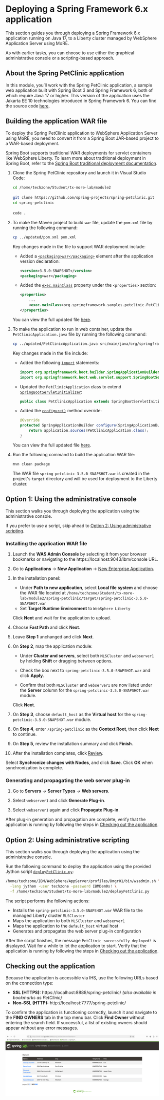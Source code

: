 # Deploying a Spring Framework 6.x application

This section guides you through deploying a Spring Framework 6.x application running on Java 17, to a Liberty cluster managed by WebSphere Application Server using MoRE.

As with earlier tasks, you can choose to use either the graphical administrative console or a scripting-based approach.

## About the Spring PetClinic application

In this module, you’ll work with the Spring PetClinic application, a sample web application built with Spring Boot 3 and Spring Framework 6, both of which require Java 17 or higher. This version of the application uses the Jakarta EE 10 technologies introduced in Spring Framework 6. You can find the source code [here](https://github.com/spring-projects/spring-petclinic).

## Building the application WAR file

To deploy the Spring PetClinic application to WebSphere Application Server using MoRE, you need to convert it from a Spring Boot JAR-based project to a WAR-based deployment.

Spring Boot supports traditional WAR deployments for servlet containers like WebSphere Liberty. To learn more about traditional deployment in Spring Boot, refer to the [Spring Boot traditional deployment documentation](https://docs.spring.io/spring-boot/how-to/deployment/traditional-deployment.html).

1. Clone the Spring PetClinic repository and launch it in Visual Studio Code:

   ```sh
   cd /home/techzone/Student/tx-more-lab/module2

   git clone https://github.com/spring-projects/spring-petclinic.git
   cd spring-petclinic

   code .
   ```

2. To make the Maven project to build `war` file, update the `pom.xml` file by running the following command:

   ```sh
   cp ../updated/pom.xml pom.xml
   ```

   Key changes made in the file to support WAR deployment include:

      * Added a [`<packaging>war</packaging>`](updated/pom.xml#L15) element after the application version declaration:

        ```xml
        <version>3.5.0-SNAPSHOT</version>
        <packaging>war</packaging>
        ```

      * Added the [`exec.mainClass`](updated/pom.xml#L41) property under the `<properties>` section:

        ```xml
        <properties>
            ...
            <exec.mainClass>org.springframework.samples.petclinic.PetClinicApplication</exec.mainClass>
        </properties>
        ```

      You can view the full updated file [here](updated/pom.xml).

3. To make the application to run in web container, update the `PetClinicApplication.java` file by running the following command:

   ```sh
   cp ../updated/PetClinicApplication.java src/main/java/org/springframework/samples/petclinic/PetClinicApplication.java
   ```

   Key changes made in the file include:

   * Added the following [`import`](updated/PetClinicApplication.java#L21-L22) statements:

      ```java
      import org.springframework.boot.builder.SpringApplicationBuilder;
      import org.springframework.boot.web.servlet.support.SpringBootServletInitializer;
      ```
      
   * Updated the `PetClinicApplication` class to extend [`SpringBootServletInitializer`](updated/PetClinicApplication.java#L33):

      ```java
      public class PetClinicApplication extends SpringBootServletInitializer {
      ```
   
   * Added the [`configure()`](updated/PetClinicApplication.java#L35-L38) method override:

      ```java
      @Override
      protected SpringApplicationBuilder configure(SpringApplicationBuilder application) {
          return application.sources(PetClinicApplication.class);
      }
      ```

   You can view the full updated file [here](updated/PetClinicApplication.java).

4. Run the following command to build the application WAR file:

   ```sh
   mvn clean package
   ```

   The WAR file `spring-petclinic-3.5.0-SNAPSHOT.war` is created in the project's `target` directory and will be used for deployment to the Liberty cluster.

## Option 1: Using the administrative console

This section walks you through deploying the application using the administrative console.

If you prefer to use a script, skip ahead to [Option 2: Using administrative scripting](#option-2-using-administrative-scripting).

### Installing the application WAR file

1. Launch the **WAS Admin Console** by selecting it from your browser bookmarks or navigating to the https://localhost:9043/ibm/console URL.

2. Go to **Applications** &rarr; **New Application** &rarr; <ins>New Enterprise Application</ins>.

3. In the installation panel:

   * Under **Path to new application**, select **Local file system** and choose the WAR file located at `/home/techzone/Student/tx-more-lab/module2/spring-petclinic/target/spring-petclinic-3.5.0-SNAPSHOT.war`
   * Set **Target Runtime Environment** to `WebSphere Liberty`
   
   Click **Next** and wait for the application to upload.

4. Choose **Fast Path** and click **Next**.

5. Leave **Step 1** unchanged and click **Next**.

6. On **Step 2**, map the application module:

   * Under **Cluster and servers**, select both `MLSCluster` and `webserver1` by holding **Shift** or dragging between options.

   * Check the box next to `spring-petclinic-3.5.0-SNAPSHOT.war` and click **Apply**.

   * Confirm that both `MLSCluster` and `webserver1` are now listed under the **Server** column for the `spring-petclinic-3.5.0-SNAPSHOT.war` module.
   
   Click **Next**.

7. On **Step 3**, choose `default_host` as the **Virtual host** for the `spring-petclinic-3.5.0-SNAPSHOT.war` module.

8. On **Step 4**, enter `/spring-petclinic` as the **Context Root**, then click **Next** to continue.

9. On **Step 5**, review the installation summary and click **Finish**.

10. After the installation completes, click <ins>Review</ins>. 
   
   Select **Synchronize changes with Nodes**, and click **Save**. Click **OK** when synchronization is complete.

### Generating and propagating the web server plug-in

1. Go to **Servers** &rarr; **Server Types** &rarr; **Web servers**.

2. Select `webserver1` and click **Generate Plug-in**.

3. Select `webserver1` again and click **Propagate Plug-in**.

After plug-in generation and propagation are complete, verify that the application is running by following the steps in [Checking out the application](#checking-out-the-application).

## Option 2: Using administrative scripting

This section walks you through deploying the application using the administrative console.

Run the following command to deploy the application using the provided Jython  script [`deployPetClinic.py`](deployPetClinic.py):

```sh
/home/techzone/IBM/WebSphere/AppServer/profiles/Dmgr01/bin/wsadmin.sh \
  -lang jython -user techzone -password IBMDem0s! \
  -f /home/techzone/Student/tx-more-lab/module2/deployPetClinic.py
```

The script performs the following actions:

* Installs the `spring-petclinic-3.5.0-SNAPSHOT.war` WAR file to the managed Liberty cluster `MLSCluster`
* Maps the application to both `MLSCluster` and `webserver1`
* Maps the application to the `default_host` virtual host
* Generates and propagates the web server plug-in configuration

After the script finishes, the message `PetClinic successfully deployed!` is displayed. Wait for a while to let the application to start. Verify that the application is running by following the steps in [Checking out the application](#checking-out-the-application).

## Checking out the application

Because the application is accessible via IHS, use the following URLs based on the connection type:
* **SSL (HTTPS):** https://localhost:8888/spring-petclinic/ _(also available in bookmarks as PetClinic)_
* **Non-SSL (HTTP):** http://localhost:7777/spring-petclinic/

To confirm the application is functioning correctly, launch it and navigate to the **FIND OWNERS** tab in the top menu bar. Click **Find Owner** without entering the search field. If successful, a list of existing owners should appear without any error messages.

![](../assets/spring-petclinic.png)
